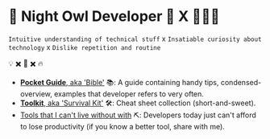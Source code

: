 # 🌃 Night Owl Developer 🦉 X 👨🏼‍💻

`Intuitive understanding of technical stuff` x `Insatiable curiosity about technology` x `Dislike repetition and routine`

💡 ✖️ 🧐 ✖️ 🔥

- [**Pocket Guide**, aka 'Bible'](pocket-guide/README.md) 📚: A guide containing handy tips, condensed-overview, examples that developer refers to very often.
- [**Toolkit**, aka 'Survival Kit'](toolkit/README.md) 🛠️: Cheat sheet collection (short-and-sweet).
- [Tools that I can't live without with](current-tools.md) ⛏️: Developers today just can't afford to lose productivity (if you know a better tool, share with me).
